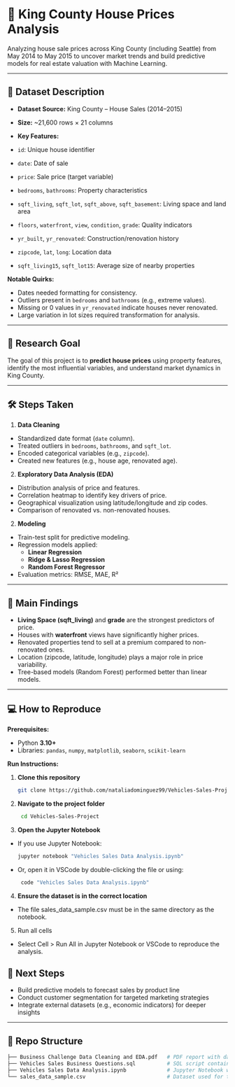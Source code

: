# 🏡 King County House Prices Analysis 

Analyzing house sale prices across King County (including Seattle) from May 2014 to May 2015 to uncover market trends and build predictive models for real estate valuation with Machine Learning.  

---

## 📂 Dataset Description

- **Dataset Source:** King County – House Sales (2014–2015)  
- **Size:** ~21,600 rows × 21 columns

- **Key Features:**  
- `id`: Unique house identifier  
- `date`: Date of sale  
- `price`: Sale price (target variable)  
- `bedrooms`, `bathrooms`: Property characteristics  
- `sqft_living`, `sqft_lot`, `sqft_above`, `sqft_basement`: Living space and land area  
- `floors`, `waterfront`, `view`, `condition`, `grade`: Quality indicators  
- `yr_built`, `yr_renovated`: Construction/renovation history  
- `zipcode`, `lat`, `long`: Location data  
- `sqft_living15`, `sqft_lot15`: Average size of nearby properties
  
**Notable Quirks:**
- Dates needed formatting for consistency.  
- Outliers present in `bedrooms` and `bathrooms` (e.g., extreme values).  
- Missing or 0 values in `yr_renovated` indicate houses never renovated.  
- Large variation in lot sizes required transformation for analysis.  

---

## 🎯 Research Goal

The goal of this project is to **predict house prices** using property features, identify the most influential variables, and understand market dynamics in King County.  


---

## 🛠 Steps Taken

1. **Data Cleaning**
  - Standardized date format (`date` column).  
  - Treated outliers in `bedrooms`, `bathrooms`, and `sqft_lot`.  
  - Encoded categorical variables (e.g., `zipcode`).  
  - Created new features (e.g., house age, renovated age).  

2. **Exploratory Data Analysis (EDA)**
  - Distribution analysis of price and features.  
  - Correlation heatmap to identify key drivers of price.  
  - Geographical visualization using latitude/longitude and zip codes.  
  - Comparison of renovated vs. non-renovated houses.
    
2. **Modeling**
  - Train-test split for predictive modeling.  
  - Regression models applied:  
    - **Linear Regression**  
    - **Ridge & Lasso Regression**  
    - **Random Forest Regressor**  
  - Evaluation metrics: RMSE, MAE, R²

---

## 📌 Main Findings
- **Living Space (sqft_living)** and **grade** are the strongest predictors of price.  
- Houses with **waterfront** views have significantly higher prices.  
- Renovated properties tend to sell at a premium compared to non-renovated ones.  
- Location (zipcode, latitude, longitude) plays a major role in price variability.  
- Tree-based models (Random Forest) performed better than linear models. 

---

## 💻 How to Reproduce

**Prerequisites:**
- Python **3.10+**
- Libraries: `pandas`, `numpy`, `matplotlib`, `seaborn`, `scikit-learn`

**Run Instructions:**
1. **Clone this repository**
   ```bash
   git clone https://github.com/nataliadominguez99/Vehicles-Sales-Project.git

2. **Navigate to the project folder**
   ```bash
    cd Vehicles-Sales-Project

3. **Open the Jupyter Notebook**
- If you use Jupyter Notebook:
   ```bash
   jupyter notebook "Vehicles Sales Data Analysis.ipynb"
- Or, open it in VSCode by double-clicking the file or using:
   ```bash
    code "Vehicles Sales Data Analysis.ipynb"
  
4. **Ensure the dataset is in the correct location**
- The file sales_data_sample.csv must be in the same directory as the notebook.

5. Run all cells
- Select Cell > Run All in Jupyter Notebook or VSCode to reproduce the analysis.

## 🚀 Next Steps

- Build predictive models to forecast sales by product line  
- Conduct customer segmentation for targeted marketing strategies  
- Integrate external datasets (e.g., economic indicators) for deeper insights  

---

## 📁 Repo Structure
```bash
├── Business Challenge Data Cleaning and EDA.pdf   # PDF report with data cleaning steps and exploratory data analysis
├── Vehicles Sales Business Questions.sql          # SQL script containing business questions and queries
├── Vehicles Sales Data Analysis.ipynb             # Jupyter Notebook with detailed data analysis and visualizations
└── sales_data_sample.csv                          # Dataset used for the analysis
